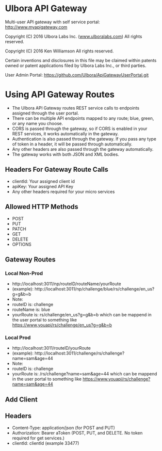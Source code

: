 Ulbora API Gateway
==============

Multi-user API gateway with self service portal: http://www.myapigateway.com

Copyright (C) 2016 Ulbora Labs Inc. (www.ulboralabs.com)
All rights reserved.

Copyright (C) 2016 Ken Williamson
All rights reserved.

Certain inventions and disclosures in this file may be claimed within
patents owned or patent applications filed by Ulbora Labs Inc., or third
parties.


User Admin Portal: https://github.com/Ulbora/ApiGatewayUserPortal.git


# Using API Gateway Routes
- The Ulbora API Gateway routes REST service calls to endpoints assigned through the user portal.
- There can be multiple API endpoints mapped to any route; blue, green, or any name you choose.
- CORS is passed through the gateway, so if CORS is enabled in your REST services, it works automatically in the gateway.
- Authentication is also passed through the gateway. If you pass any type of token in a header, it will be passed through automatically.
- Any other headers are also passed through the gateway automatically.
- The gateway works with both JSON and XML bodies.


## Headers For Gateway Route Calls
- clientId: Your assigned client id
- apiKey: Your assigned API Key
- Any other headers required for your micro services

## Allowed HTTP Methods
- POST
- PUT
- PATCH
- GET
- DELETE
- OPTIONS


## Gateway Routes
### Local Non-Prod
- http://localhost:3011/np/routeID/routeName/yourRoute
- (example): http://localhost:3011/np/challenge/blue/rs/challenge/en_us?g=g&b=b
- Note: 
- routeID is: challenge
- routeName is: blue
- yourRoute is: rs/challenge/en_us?g=g&b=b which can be mappend in the user portal to something like https://www.youapi/rs/challenge/en_us?g=g&b=b

### Local Prod

- http://localhost:3011/routeID/yourRoute
- (example): http://localhost:3011/challenge/rs/challenge?name=sam&age=44
- Note: 
- routeID is: challenge
- yourRoute is: /rs/challenge?name=sam&age=44 which can be mappend in the user portal to something like https://www.youapi/rs/challenge?name=sam&age=44

## Add Client


## Headers
- Content-Type: application/json (for POST and PUT)
- Authorization: Bearer aToken (POST, PUT, and DELETE. No token required for get services.)
- clientId: clientId (example 33477)